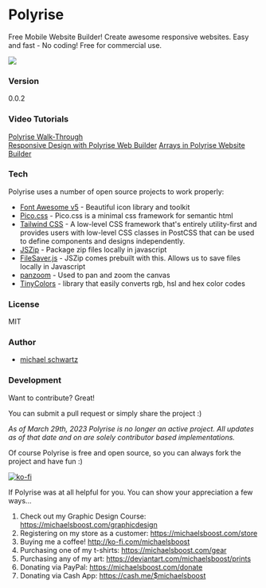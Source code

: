 # Polyrise
Free Mobile Website Builder! Create awesome responsive websites. Easy and fast - No coding! Free for commercial use.

![](https://raw.githubusercontent.com/michaelsboost/Polyrise/gh-pages/img/header.png)

### Version
0.0.2

### Video Tutorials  
[Polyrise Walk-Through](https://youtu.be/HA081BgMOtg)  
[Responsive Design with Polyrise Web Builder](https://youtu.be/V-NE8eVUsOY)
[Arrays in Polyrise Website Builder](https://youtu.be/mrqtoO0VnLs)

### Tech

Polyrise uses a number of open source projects to work properly:

* [Font Awesome v5](https://fontawesome.com/) - Beautiful icon library and toolkit
* [Pico.css](https://picocss.com/) - Pico.css is a minimal css framework for semantic html
* [Tailwind CSS](https://tailwindcss.com/) - A low-level CSS framework that's entirely utility-first and provides users with low-level CSS classes in PostCSS that can be used to define components and designs independently.
* [JSZip](https://stuk.github.io/jszip/) - Package zip files locally in javascript
* [FileSaver.js](https://github.com/eligrey/FileSaver.js/) - JSZip comes prebuilt with this. Allows us to save files locally in Javascript
* [panzoom](https://github.com/anvaka/panzoom/) - Used to pan and zoom the canvas
* [TinyColors](http://bgrins.github.io/TinyColor/) - library that easily converts rgb, hsl and hex color codes

### License
MIT

### Author

- [michael schwartz](https://michaelsboost.github.io/)

### Development

Want to contribute? Great!  

You can submit a pull request or simply share the project :)  

*As of March 29th, 2023 Polyrise is no longer an active project. All updates as of that date and on are solely contributor based implementations.*

Of course Polyrise is free and open source, so you can always fork the project and have fun :)  

[![ko-fi](https://az743702.vo.msecnd.net/cdn/kofi2.png?v=0)](https://ko-fi.com/michaelsboost)  

If Polyrise was at all helpful for you. You can show your appreciation a few ways...  

1) Check out my Graphic Design Course: https://michaelsboost.com/graphicdesign  
2) Registering on my store as a customer: https://michaelsboost.com/store  
3) Buying me a coffee! http://ko-fi.com/michaelsboost  
4) Purchasing one of my t-shirts: https://michaelsboost.com/gear  
5) Purchasing any of my art: https://deviantart.com/michaelsboost/prints  
6) Donating via PayPal: https://michaelsboost.com/donate  
7) Donating via Cash App: https://cash.me/$michaelsboost  
